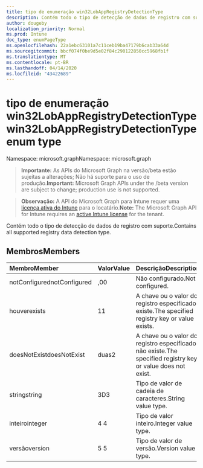 ```yaml
---
title: tipo de enumeração win32LobAppRegistryDetectionType
description: Contém todo o tipo de detecção de dados de registro com suporte.
author: dougeby
localization_priority: Normal
ms.prod: Intune
doc_type: enumPageType
ms.openlocfilehash: 22a1ebc63101a7c11ceb19ba47179b6cab33a64d
ms.sourcegitcommit: bbcf074f0be9d5e02f84c290122850cc5968fb1f
ms.translationtype: MT
ms.contentlocale: pt-BR
ms.lasthandoff: 04/14/2020
ms.locfileid: "43422689"
---
```

# <a name="win32lobappregistrydetectiontype-enum-type"></a><span data-ttu-id="a47ad-103">tipo de enumeração win32LobAppRegistryDetectionType</span><span class="sxs-lookup"><span data-stu-id="a47ad-103">win32LobAppRegistryDetectionType enum type</span></span>

<span data-ttu-id="a47ad-104">Namespace: microsoft.graph</span><span class="sxs-lookup"><span data-stu-id="a47ad-104">Namespace: microsoft.graph</span></span>

> <span data-ttu-id="a47ad-105">**Importante:** As APIs do Microsoft Graph na versão/beta estão sujeitas a alterações; Não há suporte para o uso de produção.</span><span class="sxs-lookup"><span data-stu-id="a47ad-105">**Important:** Microsoft Graph APIs under the /beta version are subject to change; production use is not supported.</span></span>

> <span data-ttu-id="a47ad-106">**Observação:** A API do Microsoft Graph para Intune requer uma [licença ativa do Intune](https://go.microsoft.com/fwlink/?linkid=839381) para o locatário.</span><span class="sxs-lookup"><span data-stu-id="a47ad-106">**Note:** The Microsoft Graph API for Intune requires an [active Intune license](https://go.microsoft.com/fwlink/?linkid=839381) for the tenant.</span></span>

<span data-ttu-id="a47ad-107">Contém todo o tipo de detecção de dados de registro com suporte.</span><span class="sxs-lookup"><span data-stu-id="a47ad-107">Contains all supported registry data detection type.</span></span>

## <a name="members"></a><span data-ttu-id="a47ad-108">Membros</span><span class="sxs-lookup"><span data-stu-id="a47ad-108">Members</span></span>
|<span data-ttu-id="a47ad-109">Membro</span><span class="sxs-lookup"><span data-stu-id="a47ad-109">Member</span></span>|<span data-ttu-id="a47ad-110">Valor</span><span class="sxs-lookup"><span data-stu-id="a47ad-110">Value</span></span>|<span data-ttu-id="a47ad-111">Descrição</span><span class="sxs-lookup"><span data-stu-id="a47ad-111">Description</span></span>|
|:---|:---|:---|
|<span data-ttu-id="a47ad-112">notConfigured</span><span class="sxs-lookup"><span data-stu-id="a47ad-112">notConfigured</span></span>|<span data-ttu-id="a47ad-113">,0</span><span class="sxs-lookup"><span data-stu-id="a47ad-113">0</span></span>|<span data-ttu-id="a47ad-114">Não configurado.</span><span class="sxs-lookup"><span data-stu-id="a47ad-114">Not configured.</span></span>|
|<span data-ttu-id="a47ad-115">houver</span><span class="sxs-lookup"><span data-stu-id="a47ad-115">exists</span></span>|<span data-ttu-id="a47ad-116">1</span><span class="sxs-lookup"><span data-stu-id="a47ad-116">1</span></span>|<span data-ttu-id="a47ad-117">A chave ou o valor do registro especificado existe.</span><span class="sxs-lookup"><span data-stu-id="a47ad-117">The specified registry key or value exists.</span></span>|
|<span data-ttu-id="a47ad-118">doesNotExist</span><span class="sxs-lookup"><span data-stu-id="a47ad-118">doesNotExist</span></span>|<span data-ttu-id="a47ad-119">duas</span><span class="sxs-lookup"><span data-stu-id="a47ad-119">2</span></span>|<span data-ttu-id="a47ad-120">A chave ou o valor do registro especificado não existe.</span><span class="sxs-lookup"><span data-stu-id="a47ad-120">The specified registry key or value does not exist.</span></span>|
|<span data-ttu-id="a47ad-121">string</span><span class="sxs-lookup"><span data-stu-id="a47ad-121">string</span></span>|<span data-ttu-id="a47ad-122">3D</span><span class="sxs-lookup"><span data-stu-id="a47ad-122">3</span></span>|<span data-ttu-id="a47ad-123">Tipo de valor de cadeia de caracteres.</span><span class="sxs-lookup"><span data-stu-id="a47ad-123">String value type.</span></span>|
|<span data-ttu-id="a47ad-124">inteiro</span><span class="sxs-lookup"><span data-stu-id="a47ad-124">integer</span></span>|<span data-ttu-id="a47ad-125">4 </span><span class="sxs-lookup"><span data-stu-id="a47ad-125">4</span></span>|<span data-ttu-id="a47ad-126">Tipo de valor inteiro.</span><span class="sxs-lookup"><span data-stu-id="a47ad-126">Integer value type.</span></span>|
|<span data-ttu-id="a47ad-127">versão</span><span class="sxs-lookup"><span data-stu-id="a47ad-127">version</span></span>|<span data-ttu-id="a47ad-128">5 </span><span class="sxs-lookup"><span data-stu-id="a47ad-128">5</span></span>|<span data-ttu-id="a47ad-129">Tipo de valor de versão.</span><span class="sxs-lookup"><span data-stu-id="a47ad-129">Version value type.</span></span>|



